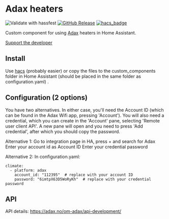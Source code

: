 # Adax heaters
![Validate with hassfest](https://github.com/Danielhiversen/home_assistant_adax/workflows/Validate%20with%20hassfest/badge.svg)
[![GitHub Release][releases-shield]][releases]
[![hacs_badge][hacs-shield]][hacs]

Custom component for using [Adax](https://adax.no/en/) heaters in Home Assistant.

[Support the developer](http://paypal.me/dahoiv)


## Install
Use [hacs](https://hacs.xyz/) (probably easier) or copy the files to the custom_components folder in Home Assistant (should be placed in the same folder as configuration.yaml) .

## Configuration (2 options)

You have two alternatives. In either case, you'll need the Account ID (which can be found in the Adax Wifi app, pressing 'Account'). You will also need a credential, which you can create in the 'Account' pane, selecting 'Remote user client API'. A new pane will open and you need to press 'Add credential', after which you should copy the password.

Alternative 1:
Go to integration page in HA, press + and search for Adax
Enter your account id as Account ID
Enter your credential password

Alternative 2:
In configuration.yaml:

```
climate:
  - platform: adax
    account_id: "112395"  # replace with your account ID 
    password: "6imtpX63D5WoRyKh"  # replace with your credential password
```

## API

API details: https://adax.no/om-adax/api-development/


[releases]: https://github.com/Danielhiversen/home_assistant_adax/releases
[releases-shield]: https://img.shields.io/github/release/Danielhiversen/home_assistant_adax.svg?style=popout
[downloads-total-shield]: https://img.shields.io/github/downloads/Danielhiversen/home_assistant_adax/total
[hacs-shield]: https://img.shields.io/badge/HACS-Default-orange.svg
[hacs]: https://hacs.xyz/docs/default_repositories
